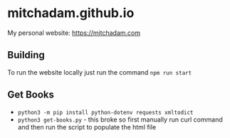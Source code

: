 # mitchadam.github.io

My personal website: https://mitchadam.com

## Building

To run the website locally just run the command `npm run start`

## Get Books

- `python3 -m pip install python-dotenv requests xmltodict`
- `python3 get-books.py` - this broke so first manually run curl command and then run the script to populate the html file
